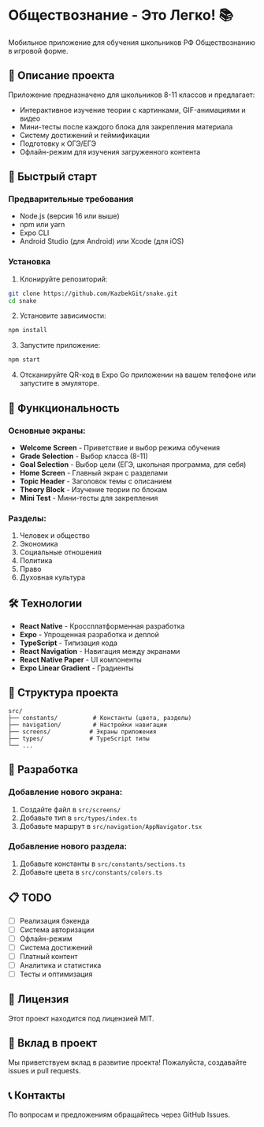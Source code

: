 # Обществознание - Это Легко! 📚

Мобильное приложение для обучения школьников РФ Обществознанию в игровой форме.

## 🎯 Описание проекта

Приложение предназначено для школьников 8-11 классов и предлагает:
- Интерактивное изучение теории с картинками, GIF-анимациями и видео
- Мини-тесты после каждого блока для закрепления материала
- Систему достижений и геймификации
- Подготовку к ОГЭ/ЕГЭ
- Офлайн-режим для изучения загруженного контента

## 🚀 Быстрый старт

### Предварительные требования

- Node.js (версия 16 или выше)
- npm или yarn
- Expo CLI
- Android Studio (для Android) или Xcode (для iOS)

### Установка

1. Клонируйте репозиторий:
```bash
git clone https://github.com/KazbekGit/snake.git
cd snake
```

2. Установите зависимости:
```bash
npm install
```

3. Запустите приложение:
```bash
npm start
```

4. Отсканируйте QR-код в Expo Go приложении на вашем телефоне или запустите в эмуляторе.

## 📱 Функциональность

### Основные экраны:
- **Welcome Screen** - Приветствие и выбор режима обучения
- **Grade Selection** - Выбор класса (8-11)
- **Goal Selection** - Выбор цели (ЕГЭ, школьная программа, для себя)
- **Home Screen** - Главный экран с разделами
- **Topic Header** - Заголовок темы с описанием
- **Theory Block** - Изучение теории по блокам
- **Mini Test** - Мини-тесты для закрепления

### Разделы:
1. Человек и общество
2. Экономика
3. Социальные отношения
4. Политика
5. Право
6. Духовная культура

## 🛠 Технологии

- **React Native** - Кроссплатформенная разработка
- **Expo** - Упрощенная разработка и деплой
- **TypeScript** - Типизация кода
- **React Navigation** - Навигация между экранами
- **React Native Paper** - UI компоненты
- **Expo Linear Gradient** - Градиенты

## 📁 Структура проекта

```
src/
├── constants/          # Константы (цвета, разделы)
├── navigation/         # Настройки навигации
├── screens/           # Экраны приложения
├── types/             # TypeScript типы
└── ...
```

## 🔧 Разработка

### Добавление нового экрана:
1. Создайте файл в `src/screens/`
2. Добавьте тип в `src/types/index.ts`
3. Добавьте маршрут в `src/navigation/AppNavigator.tsx`

### Добавление нового раздела:
1. Добавьте константы в `src/constants/sections.ts`
2. Добавьте цвета в `src/constants/colors.ts`

## 📋 TODO

- [ ] Реализация бэкенда
- [ ] Система авторизации
- [ ] Офлайн-режим
- [ ] Система достижений
- [ ] Платный контент
- [ ] Аналитика и статистика
- [ ] Тесты и оптимизация

## 📄 Лицензия

Этот проект находится под лицензией MIT.

## 🤝 Вклад в проект

Мы приветствуем вклад в развитие проекта! Пожалуйста, создавайте issues и pull requests.

## 📞 Контакты

По вопросам и предложениям обращайтесь через GitHub Issues.
